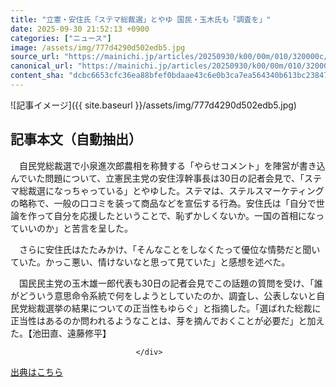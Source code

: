 ```yaml
---
title: "立憲・安住氏「ステマ総裁選」とやゆ 国民・玉木氏も「調査を」"
date: 2025-09-30 21:52:13 +0900
categories: ["ニュース"]
image: /assets/img/777d4290d502edb5.jpg
source_url: "https://mainichi.jp/articles/20250930/k00/00m/010/320000c/"
canonical_url: "https://mainichi.jp/articles/20250930/k00/00m/010/320000c/"
content_sha: "dcbc6653cfc36ea88bfef0bdaae43c6e0b3ca7ea564340b613bc238473fa6188"
---
```


![記事イメージ]({{ site.baseurl }}/assets/img/777d4290d502edb5.jpg)

## 記事本文（自動抽出）
<div><section class="articledetail-body" id="articledetail-body">






<p>　自民党総裁選で小泉進次郎農相を称賛する「やらせコメント」を陣営が書き込んでいた問題について、立憲民主党の安住淳幹事長は30日の記者会見で、「ステマ総裁選になっちゃっている」とやゆした。ステマは、ステルスマーケティングの略称で、一般の口コミを装って商品などを宣伝する行為。安住氏は「自分で世論を作って自分を応援したということで、恥ずかしくないか。一国の首相になっていいのか」と苦言を呈した。</p>

<p>　さらに安住氏はたたみかけ、「そんなことをしなくたって優位な情勢だと聞いていた。かっこ悪い、情けないなと思って見ていた」と感想を述べた。</p>

	


<p>　国民民主党の玉木雄一郎代表も30日の記者会見でこの話題の質問を受け、「誰がどういう意思命令系統で何をしようとしていたのか、調査し、公表しないと自民党総裁選挙の結果についての正当性もゆらぐ」と指摘した。「選ばれた総裁に正当性はあるのか問われるようなことは、芽を摘んでおくことが必要だ」と加えた。【池田直、遠藤修平】</p>


</section>






								</div>

[出典はこちら](https://mainichi.jp/articles/20250930/k00/00m/010/320000c/)
